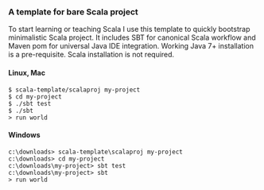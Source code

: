 ### A template for bare Scala project

To start learning or teaching Scala I use this template to quickly bootstrap minimalistic Scala project. It includes SBT for canonical Scala workflow and Maven pom for universal Java IDE integration. Working Java 7+ installation is a pre-requisite. Scala installation is not required.

#### Linux, Mac

    $ scala-template/scalaproj my-project
    $ cd my-project
    $ ./sbt test
    $ ./sbt
    > run world

#### Windows

    c:\downloads> scala-template\scalaproj my-project
    c:\downloads> cd my-project
    c:\downloads\my-project> sbt test
    c:\downloads\my-project> sbt
    > run world
